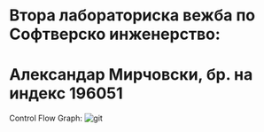 # Втора лабораториска вежба по Софтверско инженерство: 

# Александар Мирчовски, бр. на индекс 196051


Control Flow Graph:
![git](https://user-images.githubusercontent.com/81432644/120240185-3e220d00-c260-11eb-93ff-1fd954e59999.png)
